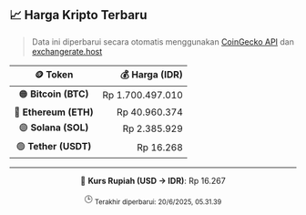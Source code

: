 

<!-- HARGA_KRIPTO -->
## 📈 Harga Kripto Terbaru

> Data ini diperbarui secara otomatis menggunakan [CoinGecko API](https://www.coingecko.com/) dan [exchangerate.host](https://exchangerate.host/)

<div align="center">

| 🪙 Token | 💰 Harga (IDR) |
|:------:|---------------:|
| 🟠 **Bitcoin (BTC)**   | Rp 1.700.497.010 |
| 🔵 **Ethereum (ETH)**  | Rp 40.960.374 |
| 🟣 **Solana (SOL)**    | Rp 2.385.929 |
| 🟢 **Tether (USDT)**   | Rp 16.268 |

---

💱 **Kurs Rupiah (USD → IDR)**: Rp 16.267

🕒 <sub>Terakhir diperbarui: 20/6/2025, 05.31.39</sub>

</div>
<!-- /HARGA_KRIPTO -->